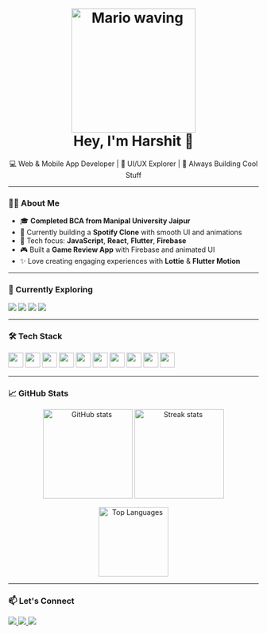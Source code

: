 <h1 align="center">
  <img src="https://user-images.githubusercontent.com/74038190/225813708-98b745f2-7d22-48cf-9150-083f1b00d6c9.gif" width="250" alt="Mario waving"/>
  <br/>
  Hey, I'm Harshit 👋
</h1>

<p align="center">
  💻 Web & Mobile App Developer | 🎨 UI/UX Explorer | 🚀 Always Building Cool Stuff
</p>

---

### 👨‍💻 About Me
- 🎓 **Completed BCA from Manipal University Jaipur**
- 🎯 Currently building a **Spotify Clone** with smooth UI and animations
- 🔧 Tech focus: **JavaScript**, **React**, **Flutter**, **Firebase**
- 🎮 Built a **Game Review App** with Firebase and animated UI
- ✨ Love creating engaging experiences with **Lottie** & **Flutter Motion**

---

### 🧠 Currently Exploring
<p>
  <img src="https://img.shields.io/badge/JavaScript-F7DF1E?style=for-the-badge&logo=javascript&logoColor=black"/>
  <img src="https://img.shields.io/badge/React-20232A?style=for-the-badge&logo=react&logoColor=61DAFB"/>
  <img src="https://img.shields.io/badge/Flutter-02569B?style=for-the-badge&logo=flutter&logoColor=white"/>
  <img src="https://img.shields.io/badge/Firebase-FFCA28?style=for-the-badge&logo=firebase&logoColor=black"/>
</p>

---

### 🛠️ Tech Stack
<p>
  <img src="https://cdn.jsdelivr.net/gh/devicons/devicon/icons/html5/html5-original.svg" height="30"/>
  <img src="https://cdn.jsdelivr.net/gh/devicons/devicon/icons/css3/css3-original.svg" height="30"/>
  <img src="https://cdn.jsdelivr.net/gh/devicons/devicon/icons/tailwindcss/tailwindcss-original.svg" height="30"/>
  <img src="https://cdn.jsdelivr.net/gh/devicons/devicon/icons/javascript/javascript-original.svg" height="30"/>
  <img src="https://cdn.jsdelivr.net/gh/devicons/devicon/icons/react/react-original.svg" height="30"/>
  <img src="https://cdn.jsdelivr.net/gh/devicons/devicon/icons/flutter/flutter-original.svg" height="30"/>
  <img src="https://cdn.jsdelivr.net/gh/devicons/devicon/icons/firebase/firebase-plain.svg" height="30"/>
  <img src="https://cdn.jsdelivr.net/gh/devicons/devicon/icons/git/git-original.svg" height="30"/>
  <img src="https://cdn.jsdelivr.net/gh/devicons/devicon/icons/github/github-original.svg" height="30"/>
  <img src="https://cdn.jsdelivr.net/gh/devicons/devicon/icons/vscode/vscode-original.svg" height="30"/>
</p>

---

### 📈 GitHub Stats
<p align="center">
  <img src="https://github-readme-stats.vercel.app/api?username=your-github-id&show_icons=true&include_all_commits=true&count_private=true&theme=radical" height="180" alt="GitHub stats"/>
  <img src="https://github-readme-streak-stats.herokuapp.com/?user=your-github-id&theme=radical" height="180" alt="Streak stats"/>
</p>

<p align="center">
  <img src="https://github-readme-stats.vercel.app/api/top-langs/?username=your-github-id&layout=compact&theme=radical" height="140" alt="Top Languages"/>
</p>

---

### 📫 Let's Connect
<p>
  <a href="mailto:hk856280479@gmail.com">
    <img src="https://img.shields.io/badge/Gmail-D14836?style=for-the-badge&logo=gmail&logoColor=white"/>
  </a>
  <a href="https://github.com/your-github-id">
    <img src="https://img.shields.io/badge/GitHub-181717?style=for-the-badge&logo=github&logoColor=white"/>
  </a>
  <a href="https://www.linkedin.com/in/your-linkedin-id">
    <img src="https://img.shields.io/badge/LinkedIn-0077B5?style=for-the-badge&logo=linkedin&logoColor=white"/>
  </a>
</p>

